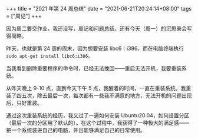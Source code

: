 +++
title = "2021 年第 24 周总结"
date = "2021-06-21T20:24:14+08:00"
tags = ["周记"]
+++

因为周二要交作业，我还没写，周记和问题总结，还有今天（周一）的沉思录会写得简略。

昨天，也就是第 24 周的周末，因为想要安装 libc6：i386，而在电脑终端执行 `sudo apt-get install libc6:i386`。

当我看到删除重要程序的命令时，已经无法挽回——重启无法开机，我要重装系统。

从昨天晚上 9-10 点，直到今天下午 5 点，我醒着的时间，一直在重装系统。我重装了四五次，除去最后一次，每次都有一些我不满意的地方，无法开机的问题出现后，只好重装。

通过这次重装系统的经历，我又过了一遍如何安装 Ubuntu20.04，如何设置分区（最后一次的分区用了默认的）。在这个过程中，我获得了一种极大的满足感——把一个系统装进自己的电脑，并且能够满足自己的日常使用。
